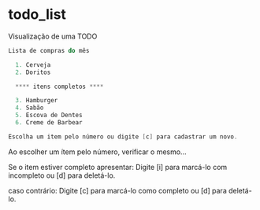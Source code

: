 todo_list
=========

Visualização de uma TODO

```c
Lista de compras do mês

  1. Cerveja
  2. Doritos

  **** itens completos ****

  3. Hamburger
  4. Sabão
  5. Escova de Dentes
  6. Creme de Barbear

Escolha um item pelo número ou digite [c] para cadastrar um novo.
```

Ao escolher um ítem pelo número, verificar o mesmo...

Se o item estiver completo apresentar:
  Digite [i] para marcá-lo com incompleto
  ou [d] para deletá-lo.

caso contrário:
  Digite [c] para marcá-lo como completo
  ou [d] para deletá-lo.

